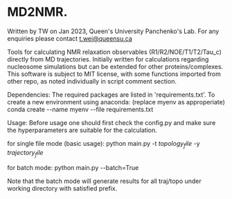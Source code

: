 # MD2NMR. 
Written by TW on Jan 2023, Queen's University Panchenko's Lab.
For any enquiries please contact t.wei@queensu.ca

Tools for calculating NMR relaxation observables (R1/R2/NOE/T1/T2/Tau_c) directly from MD trajectories. Initially written for calculations regarding nucleosome simulations but can be extended for other proteins/complexes. This software is subject to MIT license, with some functions imported from other repo, as noted individually in script comment section.

Dependencies:
The required packages are listed in 'requirements.txt'.
To create a new environment using anaconda: (replace myenv as approperiate)
conda create --name myenv --file requirements.txt

Usage:
Before usage one should first check the config.py and make sure the hyperparameters are suitable for the calculation.

for single file mode (basic usage):
python main.py -t $topology_file$ -y $trajectory_file$

for batch mode:
python main.py --batch=True

Note that the batch mode will generate results for all traj/topo under working directory with satisfied prefix.
